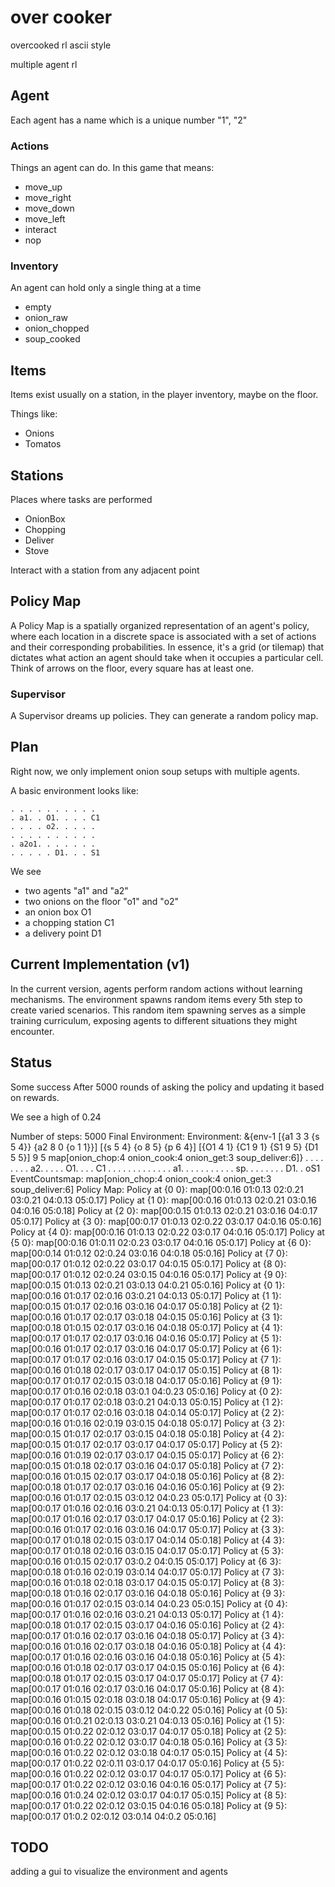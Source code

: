 
# over cooker

overcooked rl ascii style

multiple agent rl

## Agent

Each agent has a name which is a unique number "1", "2"

### Actions

Things an agent can do. In this game that means:

- move_up
- move_right
- move_down
- move_left
- interact
- nop

### Inventory

An agent can hold only a single thing at a time

- empty
- onion_raw
- onion_chopped
- soup_cooked

## Items

Items exist usually on a station, in the player inventory, maybe on the floor.

Things like:

- Onions
- Tomatos

## Stations

Places where tasks are performed

- OnionBox
- Chopping
- Deliver
- Stove

Interact with a station from any adjacent point

## Policy Map

A Policy Map is a spatially organized representation of an agent's policy, where each location in a discrete space is associated with a set of actions and their corresponding probabilities.
In essence, it's a grid (or tilemap) that dictates what action an agent should take when it occupies a particular cell.
Think of arrows on the floor, every square has at least one.

### Supervisor

A Supervisor dreams up policies. They can generate a random policy map.

## Plan

Right now, we only implement onion soup setups with multiple agents.

A basic environment looks like:

    . . . . . . . . . .
    . a1. . O1. . . . C1
    . . . . o2. . . . .
    . . . . . . . . . .
    . a2o1. . . . . . .
    . . . . . D1. . . S1

We see

- two agents "a1" and "a2"
- two onions on the floor "o1" and "o2"
- an onion box O1
- a chopping station C1
- a delivery point D1

## Current Implementation (v1)

In the current version, agents perform random actions without learning mechanisms.
The environment spawns random items every 5th step to create varied scenarios.
This random item spawning serves as a simple training curriculum, exposing agents to different situations they might encounter.

## Status

Some success
After 5000 rounds of asking the policy and updating it based on rewards.

We see a high of 0.24

Number of steps: 5000
Final Environment:
Environment: &{env-1 [{a1 3 3 {s 5 4}} {a2 8 0 {o 1 1}}] [{s 5 4} {o 8 5} {p 6 4}] [{O1 4 1} {C1 9 1} {S1 9 5} {D1 5 5}] 9 5 map[onion_chop:4 onion_cook:4 onion_get:3 soup_deliver:6]}
. . . . . . . . a2.
. . . . O1. . . . C1
. . . . . . . . . .
. . . a1. . . . . .
. . . . . sp. . .
. . . . . D1. . oS1
EventCountsmap: map[onion_chop:4 onion_cook:4 onion_get:3 soup_deliver:6]
Policy Map:
Policy at {0 0}: map[00:0.16 01:0.13 02:0.21 03:0.21 04:0.13 05:0.17]
Policy at {1 0}: map[00:0.16 01:0.13 02:0.21 03:0.16 04:0.16 05:0.18]
Policy at {2 0}: map[00:0.15 01:0.13 02:0.21 03:0.16 04:0.17 05:0.17]
Policy at {3 0}: map[00:0.17 01:0.13 02:0.22 03:0.17 04:0.16 05:0.16]
Policy at {4 0}: map[00:0.16 01:0.13 02:0.22 03:0.17 04:0.16 05:0.17]
Policy at {5 0}: map[00:0.16 01:0.11 02:0.23 03:0.17 04:0.16 05:0.17]
Policy at {6 0}: map[00:0.14 01:0.12 02:0.24 03:0.16 04:0.18 05:0.16]
Policy at {7 0}: map[00:0.17 01:0.12 02:0.22 03:0.17 04:0.15 05:0.17]
Policy at {8 0}: map[00:0.17 01:0.12 02:0.24 03:0.15 04:0.16 05:0.17]
Policy at {9 0}: map[00:0.15 01:0.13 02:0.21 03:0.13 04:0.21 05:0.16]
Policy at {0 1}: map[00:0.16 01:0.17 02:0.16 03:0.21 04:0.13 05:0.17]
Policy at {1 1}: map[00:0.15 01:0.17 02:0.16 03:0.16 04:0.17 05:0.18]
Policy at {2 1}: map[00:0.16 01:0.17 02:0.17 03:0.18 04:0.15 05:0.16]
Policy at {3 1}: map[00:0.18 01:0.15 02:0.17 03:0.16 04:0.18 05:0.17]
Policy at {4 1}: map[00:0.17 01:0.17 02:0.17 03:0.16 04:0.16 05:0.17]
Policy at {5 1}: map[00:0.16 01:0.17 02:0.17 03:0.16 04:0.17 05:0.17]
Policy at {6 1}: map[00:0.17 01:0.17 02:0.16 03:0.17 04:0.15 05:0.17]
Policy at {7 1}: map[00:0.16 01:0.18 02:0.17 03:0.17 04:0.17 05:0.15]
Policy at {8 1}: map[00:0.17 01:0.17 02:0.15 03:0.18 04:0.17 05:0.16]
Policy at {9 1}: map[00:0.17 01:0.16 02:0.18 03:0.1 04:0.23 05:0.16]
Policy at {0 2}: map[00:0.17 01:0.17 02:0.18 03:0.21 04:0.13 05:0.15]
Policy at {1 2}: map[00:0.17 01:0.17 02:0.16 03:0.18 04:0.14 05:0.17]
Policy at {2 2}: map[00:0.16 01:0.16 02:0.19 03:0.15 04:0.18 05:0.17]
Policy at {3 2}: map[00:0.15 01:0.17 02:0.17 03:0.15 04:0.18 05:0.18]
Policy at {4 2}: map[00:0.15 01:0.17 02:0.17 03:0.17 04:0.17 05:0.17]
Policy at {5 2}: map[00:0.16 01:0.19 02:0.17 03:0.17 04:0.15 05:0.17]
Policy at {6 2}: map[00:0.15 01:0.18 02:0.17 03:0.16 04:0.17 05:0.18]
Policy at {7 2}: map[00:0.16 01:0.15 02:0.17 03:0.17 04:0.18 05:0.16]
Policy at {8 2}: map[00:0.18 01:0.17 02:0.17 03:0.16 04:0.16 05:0.16]
Policy at {9 2}: map[00:0.16 01:0.17 02:0.15 03:0.12 04:0.23 05:0.17]
Policy at {0 3}: map[00:0.17 01:0.16 02:0.16 03:0.21 04:0.13 05:0.17]
Policy at {1 3}: map[00:0.17 01:0.16 02:0.17 03:0.17 04:0.17 05:0.16]
Policy at {2 3}: map[00:0.16 01:0.17 02:0.16 03:0.16 04:0.17 05:0.17]
Policy at {3 3}: map[00:0.17 01:0.18 02:0.15 03:0.17 04:0.14 05:0.18]
Policy at {4 3}: map[00:0.17 01:0.18 02:0.16 03:0.15 04:0.17 05:0.17]
Policy at {5 3}: map[00:0.16 01:0.15 02:0.17 03:0.2 04:0.15 05:0.17]
Policy at {6 3}: map[00:0.18 01:0.16 02:0.19 03:0.14 04:0.17 05:0.17]
Policy at {7 3}: map[00:0.16 01:0.18 02:0.18 03:0.17 04:0.15 05:0.17]
Policy at {8 3}: map[00:0.18 01:0.16 02:0.17 03:0.16 04:0.18 05:0.16]
Policy at {9 3}: map[00:0.16 01:0.17 02:0.15 03:0.14 04:0.23 05:0.15]
Policy at {0 4}: map[00:0.17 01:0.16 02:0.16 03:0.21 04:0.13 05:0.17]
Policy at {1 4}: map[00:0.18 01:0.17 02:0.15 03:0.17 04:0.16 05:0.16]
Policy at {2 4}: map[00:0.17 01:0.16 02:0.17 03:0.16 04:0.18 05:0.17]
Policy at {3 4}: map[00:0.16 01:0.16 02:0.17 03:0.18 04:0.16 05:0.18]
Policy at {4 4}: map[00:0.17 01:0.16 02:0.16 03:0.16 04:0.18 05:0.16]
Policy at {5 4}: map[00:0.16 01:0.18 02:0.17 03:0.17 04:0.15 05:0.16]
Policy at {6 4}: map[00:0.18 01:0.17 02:0.15 03:0.17 04:0.17 05:0.17]
Policy at {7 4}: map[00:0.17 01:0.16 02:0.17 03:0.16 04:0.17 05:0.16]
Policy at {8 4}: map[00:0.16 01:0.15 02:0.18 03:0.18 04:0.17 05:0.16]
Policy at {9 4}: map[00:0.16 01:0.18 02:0.15 03:0.12 04:0.22 05:0.16]
Policy at {0 5}: map[00:0.16 01:0.21 02:0.13 03:0.21 04:0.13 05:0.16]
Policy at {1 5}: map[00:0.15 01:0.22 02:0.12 03:0.17 04:0.17 05:0.18]
Policy at {2 5}: map[00:0.16 01:0.22 02:0.12 03:0.17 04:0.18 05:0.16]
Policy at {3 5}: map[00:0.16 01:0.22 02:0.12 03:0.18 04:0.17 05:0.15]
Policy at {4 5}: map[00:0.17 01:0.22 02:0.11 03:0.17 04:0.17 05:0.16]
Policy at {5 5}: map[00:0.16 01:0.22 02:0.12 03:0.17 04:0.17 05:0.17]
Policy at {6 5}: map[00:0.17 01:0.22 02:0.12 03:0.16 04:0.16 05:0.17]
Policy at {7 5}: map[00:0.16 01:0.24 02:0.12 03:0.17 04:0.17 05:0.15]
Policy at {8 5}: map[00:0.17 01:0.22 02:0.12 03:0.15 04:0.16 05:0.18]
Policy at {9 5}: map[00:0.17 01:0.2 02:0.12 03:0.14 04:0.2 05:0.16]

## TODO

adding a gui to visualize the environment and agents
